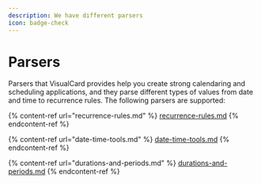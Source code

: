 ```yaml
---
description: We have different parsers
icon: badge-check
---
```


# Parsers

Parsers that VisualCard provides help you create strong calendaring and scheduling applications, and they parse different types of values from date and time to recurrence rules. The following parsers are supported:

{% content-ref url="recurrence-rules.md" %}
[recurrence-rules.md](recurrence-rules.md)
{% endcontent-ref %}

{% content-ref url="date-time-tools.md" %}
[date-time-tools.md](date-time-tools.md)
{% endcontent-ref %}

{% content-ref url="durations-and-periods.md" %}
[durations-and-periods.md](durations-and-periods.md)
{% endcontent-ref %}
